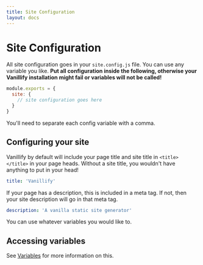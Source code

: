 ```yaml
---
title: Site Configuration
layout: docs
---
```


# Site Configuration

All site configuration goes in your `site.config.js` file. You can use any variable you like. **Put all configuration inside the following, otherwise your Vanillify installation might fail or variables will not be called!**
````javascript
module.exports = {
  site: {
    // site configuration goes here
  }
}
````
You'll need to separate each config variable with a comma.

## Configuring your site

Vanillify by default will include your page title and site title in `<title></title>` in your page heads. Without a site title, you wouldn't have anything to put in your head!
````yaml
title: 'Vanillify'
````
If your page has a description, this is included in a meta tag. If not, then your site description will go in that meta tag.
````yaml
description: 'A vanilla static site generator'
````
You can use whatever variables you would like to.

## Accessing variables

See [Variables](/docs/variables) for more information on this.
